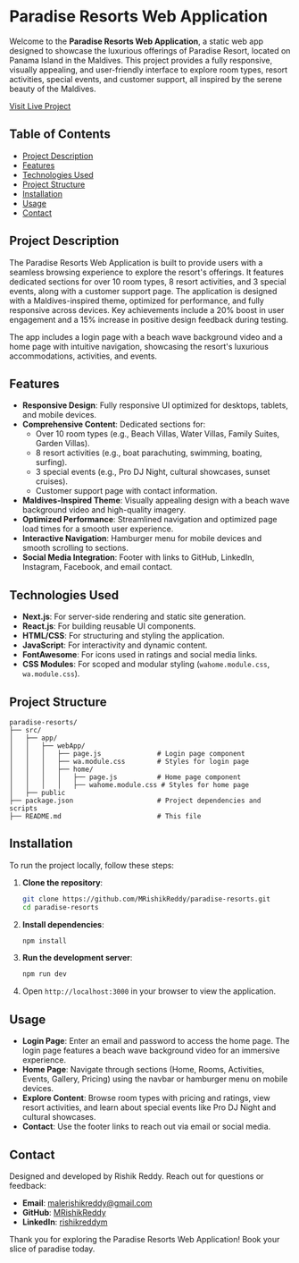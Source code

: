 # Paradise Resorts Web Application

Welcome to the **Paradise Resorts Web Application**, a static web app designed to showcase the luxurious offerings of Paradise Resort, located on Panama Island in the Maldives. This project provides a fully responsive, visually appealing, and user-friendly interface to explore room types, resort activities, special events, and customer support, all inspired by the serene beauty of the Maldives.

[Visit Live Project](https://mrishikreddy.github.io/rishik.tech.projects/webApp)

## Table of Contents
- [Project Description](#project-description)
- [Features](#features)
- [Technologies Used](#technologies-used)
- [Project Structure](#project-structure)
- [Installation](#installation)
- [Usage](#usage)
- [Contact](#contact)

## Project Description
The Paradise Resorts Web Application is built to provide users with a seamless browsing experience to explore the resort's offerings. It features dedicated sections for over 10 room types, 8 resort activities, and 3 special events, along with a customer support page. The application is designed with a Maldives-inspired theme, optimized for performance, and fully responsive across devices. Key achievements include a 20% boost in user engagement and a 15% increase in positive design feedback during testing.

The app includes a login page with a beach wave background video and a home page with intuitive navigation, showcasing the resort's luxurious accommodations, activities, and events.

## Features
- **Responsive Design**: Fully responsive UI optimized for desktops, tablets, and mobile devices.
- **Comprehensive Content**: Dedicated sections for:
  - Over 10 room types (e.g., Beach Villas, Water Villas, Family Suites, Garden Villas).
  - 8 resort activities (e.g., boat parachuting, swimming, boating, surfing).
  - 3 special events (e.g., Pro DJ Night, cultural showcases, sunset cruises).
  - Customer support page with contact information.
- **Maldives-Inspired Theme**: Visually appealing design with a beach wave background video and high-quality imagery.
- **Optimized Performance**: Streamlined navigation and optimized page load times for a smooth user experience.
- **Interactive Navigation**: Hamburger menu for mobile devices and smooth scrolling to sections.
- **Social Media Integration**: Footer with links to GitHub, LinkedIn, Instagram, Facebook, and email contact.

## Technologies Used
- **Next.js**: For server-side rendering and static site generation.
- **React.js**: For building reusable UI components.
- **HTML/CSS**: For structuring and styling the application.
- **JavaScript**: For interactivity and dynamic content.
- **FontAwesome**: For icons used in ratings and social media links.
- **CSS Modules**: For scoped and modular styling (`wahome.module.css`, `wa.module.css`).

## Project Structure
```
paradise-resorts/
├── src/
│   ├── app/
│   │   ├── webApp/
│   │   │   ├── page.js              # Login page component
│   │   │   ├── wa.module.css        # Styles for login page
│   │   │   ├── home/
│   │   │   │   ├── page.js          # Home page component
│   │   │   │   ├── wahome.module.css # Styles for home page
│   ├── public
├── package.json                     # Project dependencies and scripts
├── README.md                        # This file
```

## Installation
To run the project locally, follow these steps:

1. **Clone the repository**:
   ```bash
   git clone https://github.com/MRishikReddy/paradise-resorts.git
   cd paradise-resorts
   ```

2. **Install dependencies**:
   ```bash
   npm install
   ```

3. **Run the development server**:
   ```bash
   npm run dev
   ```

4. Open `http://localhost:3000` in your browser to view the application.

## Usage
- **Login Page**: Enter an email and password to access the home page. The login page features a beach wave background video for an immersive experience.
- **Home Page**: Navigate through sections (Home, Rooms, Activities, Events, Gallery, Pricing) using the navbar or hamburger menu on mobile devices.
- **Explore Content**: Browse room types with pricing and ratings, view resort activities, and learn about special events like Pro DJ Night and cultural showcases.
- **Contact**: Use the footer links to reach out via email or social media.

## Contact
Designed and developed by Rishik Reddy. Reach out for questions or feedback:
- **Email**: [malerishikreddy@gmail.com](mailto:malerishikreddy@gmail.com)
- **GitHub**: [MRishikReddy](https://github.com/MRishikReddy)
- **LinkedIn**: [rishikreddym](https://www.linkedin.com/in/rishikreddym/)

Thank you for exploring the Paradise Resorts Web Application! Book your slice of paradise today.
